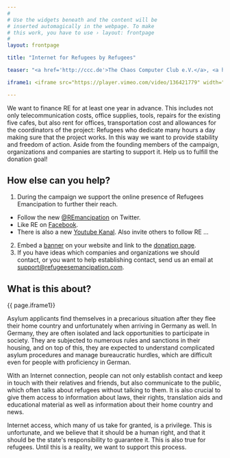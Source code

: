 ```yaml
---
#
# Use the widgets beneath and the content will be
# inserted automagically in the webpage. To make
# this work, you have to use › layout: frontpage
#
layout: frontpage

title: "Internet for Refugees by Refugees"

teaser: "<a href='http://ccc.de'>The Chaos Computer Club e.V.</a>, <a href='http://berlin.freifunk.net'>Freifunk Berlin</a> and the <a href='http://foerderverein.freie-netzwerke.de'>Förderverein freie Netzwerke e.V.</a> support <a href='http://refugeesemancipation.com'>Refugees Emancipation</a>, who have been working for years building internet cafes in refugee accomodations and organizing computer courses. RE has been able to build several cafes and to give the people who live there the opportunity to obtain information and to communicate with the outside world."

iframe1: <iframe src="https://player.vimeo.com/video/136421779" width="500" height="281" frameborder="0" webkitallowfullscreen mozallowfullscreen allowfullscreen></iframe> <p><a href="https://vimeo.com/136421779">Refugees Emancipation Teaser</a> from <a href="https://vimeo.com/resupport">Refugees Emancipation Support</a> on <a href="https://vimeo.com">Vimeo</a>.</p>

---
```


We want to finance RE for at least one year in advance. This includes not only telecommunication costs, office supplies, tools, repairs for the existing five cafes, but also rent for offices, transportation cost and allowances for the coordinators of the project: Refugees who dedicate many hours a day making sure that the project works. In this way we want to provide stability and freedom of action.
Aside from the founding members of the campaign, organizations and companies are starting to support it. Help us to fulfill the donation goal!


## How else can you help?
1. During the campaign we support the online presence of Refugees Emancipation to further their reach.
  * Follow the new [@REmancipation](https://twitter.com/REmancipation) on Twitter.
  * Like RE on [Facebook](https://www.facebook.com/Refugees-Emancipation-eV-113121452117611).
  * There is also a new [Youtube Kanal](https://www.youtube.com/channel/UCCo9tvc5GqL8gpw_KuY5AwA).
  Also invite others to follow RE ...

2. Embed a [banner](http://support.refugeesemancipation.com/assets/downloads/zip/Banner_Support_Refugees_Emancipation.zip) on your website and link to the [donation page](https://www.betterplace.org/de/projects/20601-internetcafes-computerkurse-fur-gefluchtete).
3. If you have ideas which companies and organizations we should contact, or you want to help establishing contact, send us an email at <a href="mailto:support@refugeesemancipation.com">support@refugeesemancipation.com</a>.

## What is this about?

<div class="row t30">
  <div class="medium-12 columns">
    <article itemprop="video" itemscope itemtype="http://schema.org/VideoObject">
      <div class="flex-video widescreen vimeo">
        {{ page.iframe1}}
      </div>
    </article>
  </div>
</div>


Asylum applicants find themselves in a precarious situation after they flee their home country and unfortunately when arriving in Germany as well. In Germany, they are often isolated and lack opportunities to participate in society. They are subjected to numerous rules and sanctions in their housing, and on top of this, they are expected to understand complicated asylum procedures and manage bureaucratic hurdles, which are difficult even for people with proficiency in German.

With an Internet connection, people can not only establish contact and keep in touch with their relatives and friends, but also communicate to the public, which often talks about refugees without talking to them. It is also crucial to give them access to information about laws, their rights, translation aids and educational material as well as information about their home country and news.

Internet access, which many of us take for granted, is a privilege. This is unfortunate, and we believe that it should be a human right, and that it should be the state's responsibility to guarantee it. This is also true for refugees.
Until this is a reality, we want to support this process.
